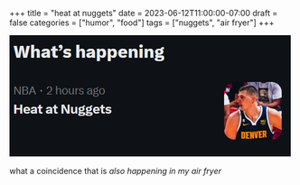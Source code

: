 +++
title = "heat at nuggets"
date = 2023-06-12T11:00:00-07:00
draft = false
categories = ["humor", "food"]
tags = ["nuggets", "air fryer"]
+++

![](./fryer.png)

what a coincidence that is _also happening in my air fryer_